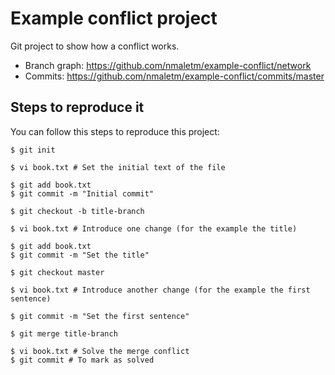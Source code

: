 # Example conflict project

Git project to show how a conflict works.

* Branch graph: https://github.com/nmaletm/example-conflict/network
* Commits: https://github.com/nmaletm/example-conflict/commits/master

## Steps to reproduce it

You can follow this steps to reproduce this project:

```
$ git init

$ vi book.txt # Set the initial text of the file

$ git add book.txt
$ git commit -m "Initial commit"

$ git checkout -b title-branch

$ vi book.txt # Introduce one change (for the example the title)

$ git add book.txt
$ git commit -m "Set the title"

$ git checkout master

$ vi book.txt # Introduce another change (for the example the first sentence)

$ git commit -m "Set the first sentence"

$ git merge title-branch

$ vi book.txt # Solve the merge conflict
$ git commit # To mark as solved

```